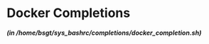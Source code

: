 
Docker Completions
==================


***(in /home/bsgt/sys_bashrc/completions/docker_completion.sh)***